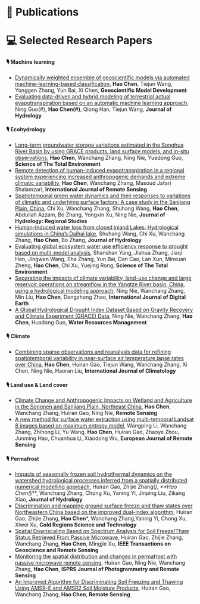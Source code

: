 
# 📝 Publications

# 💻 Selected Research Papers

#### 🎙 Machine learning
- [Dynamically weighted ensemble of geoscientific models via automated machine-learning-based classification](https://doi.org/10.5194/gmd-16-5685-2023), **Hao Chen**, Tiejun Wang, Yonggen Zhang, Yun Bai, Xi Chen, **Geoscientific Model Development**
- [Evaluating data-driven and hybrid modeling of terrestrial actual evapotranspiration based on an automatic machine learning approach](https://doi.org/10.1016/j.jhydrol.2023.130594), Ning Guo(#), **Hao Chen(#)**, Qiong Han, Tiejun Wang, **Journal of Hydrology**

#### 🎙 Ecohydrology
- [Long-term groundwater storage variations estimated in the Songhua River Basin by using GRACE products, land surface models, and in-situ observations](https://doi.org/10.1016/j.scitotenv.2018.08.352), **Hao Chen**, Wanchang Zhang, Ning Nie, Yuedong Guo, **Science of The Total Environment**
- [Remote detection of human-induced evapotranspiration in a regional system experiencing increased anthropogenic demands and extreme climatic variability](https://doi.org/10.1080/01431161.2018.1523590), **Hao Chen**, Wanchang Zhang, Masoud Jafari Shalamzari, **International Journal of Remote Sensing**
- [Spatiotemporal green water dynamics and their responses to variations of climatic and underlying surface factors: A case study in the Sanjiang Plain, China](https://doi.org/10.1016/j.ejrh.2022.101303), Chi Xu, Wanchang Zhang, Shuhang Wang, **Hao Chen**, Abdullah Azzam, Bo Zhang, Yongxin Xu, Ning Nie, **Journal of Hydrology: Regional Studies**
- [Human-Induced water loss from closed inland Lakes: Hydrological simulations in China’s Daihai lake](https://doi.org/10.1016/j.jhydrol.2022.127552), Shuhang Wang, Chi Xu, Wanchang Zhang, **Hao Chen**, Bo Zhang, **Journal of Hydrology**
- [Evaluating global ecosystem water use efficiency response to drought based on multi-model analysis](https://doi.org/10.1016/j.scitotenv.2021.146356), Shanshan Yang, Jiahua Zhang, Jiaqi Han, Jingwen Wang, Sha Zhang, Yun Bai, Dan Cao, Lan Xun, Minxuan Zheng, **Hao Chen**, Chi Xu, Yuejing Rong, **Science of The Total Environment**
- [Separating the impacts of climate variability, land-use change and large reservoir operations on streamflow in the Yangtze River basin, China, using a hydrological modeling approach](https://doi.org/10.1080/17538947.2020.1812740), Ning Nie, Wanchang Zhang, Min Liu, **Hao Chen**, Dengzhong Zhao, **International Journal of Digital Earth**
- [A Global Hydrological Drought Index Dataset Based on Gravity Recovery and Climate Experiment (GRACE) Data](https://doi.org/10.1007/s11269-017-1869-1), Ning Nie, Wanchang Zhang, **Hao Chen**, Huadong Guo, **Water Resources Management**

#### 🎙 Climate
- [Combining sparse observations and reanalysis data for refining spatiotemporal variability in near-surface air temperature lapse rates over China](https://doi.org/10.1002/joc.7226), **Hao Chen**, Huiran Gao, Tiejun Wang, Wanchang Zhang, Xi Chen, Ning Nie, Haoran Liu, **International Journal of Climatology**

#### 🎙 Land use & Land cover
- [Climate Change and Anthropogenic Impacts on Wetland and Agriculture in the Songnen and Sanjiang Plain, Northeast China](https://doi.org/10.3390/rs10030356), **Hao Chen**, Wanchang Zhang, Huiran Gao, Ning Nie, **Remote Sensing**
- [A new method for surface water extraction using multi-temporal Landsat 8 images based on maximum entropy model](https://doi.org/10.1080/22797254.2022.2062054), Wangping Li, Wanchang Zhang, Zhihong Li, Yu Wang, **Hao Chen**, Huiran Gao, Zhaoye Zhou, Junming Hao, Chuanhua Li, Xiaodong Wu, **European Journal of Remote Sensing**

#### 🎙 Permafrost
- [Impacts of seasonally frozen soil hydrothermal dynamics on the watershed hydrological processes inferred from a spatially distributed numerical modelling approach](https://doi.org/10.1016/j.jhydrol.2023.129947), Huiran Gao, Zhijie Zhang(*), **Hao Chen(*)**, Wanchang Zhang, Chong Xu, Yaning Yi, Jinping Liu, Zikang Xiao, **Journal of Hydrology**
- [Discrimination and mapping ground surface freeze and thaw states over Northeastern China based on the improved dual-index algorithm](https://doi.org/10.1016/j.coldregions.2023.103963), Huiran Gao, Zhijie Zhang, **Hao Chen***, Wanchang Zhang,Yaning Yi, Chong Xu, Xiwei Xu, **Cold Regions Science and Technology**
- [Spatial Downscaling Based on Spectrum Analysis for Soil Freeze/Thaw Status Retrieved From Passive Microwave](https://doi.org/10.1109/TGRS.2021.3051683), Huiran Gao, Zhijie Zhang, Wanchang Zhang, **Hao Chen**, Mingjie Xu, **IEEE Transactions on Geoscience and Remote Sensing**
- [Monitoring the spatial distribution and changes in permafrost with passive microwave remote sensing](https://doi.org/10.1016/j.isprsjprs.2020.10.011), Huiran Gao, Ning Nie, Wanchang Zhang, **Hao Chen**, **ISPRS Journal of Photogrammetry and Remote Sensing**
- [An Improved Algorithm for Discriminating Soil Freezing and Thawing Using AMSR-E and AMSR2 Soil Moisture Products](https://doi.org/10.3390/rs10111697), Huiran Gao, Wanchang Zhang, **Hao Chen**, **Remote Sensing**
